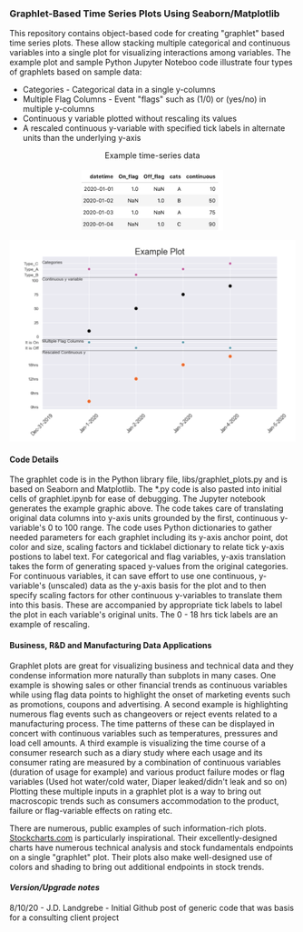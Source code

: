 ### Graphlet-Based Time Series Plots Using Seaborn/Matplotlib

This repository contains object-based code for creating "graphlet" based time series plots. These allow stacking multiple categorical and continuous variables into a single plot for visualizing interactions among variables. The example plot and sample Python Jupyter Noteboo code illustrate four types of graphlets based on sample data:
* Categories - Categorical data in a single y-columns
* Multiple Flag Columns - Event "flags" such as (1/0) or (yes/no) in multiple y-columns
* Continuous y variable plotted without rescaling its values
* A rescaled continuous y-variable with specified tick labels in alternate units than the underlying y-axis

<p style="text-align: center;"> Example time-series data
<br/><br/><img src=Assets/Sample_Data.png alt="Sample Data" width=250></p>

<p style="text-align: center;"> <img src=Assets/Plot_example.png alt="Example Graphlet-based Plot" width=800><br/></p>


#### Code Details
The graphlet code is in the Python library file, libs/graphlet_plots.py and is based on Seaborn and Matplotlib. The *.py code is also pasted into initial cells of graphlet.ipynb for ease of debugging. The Jupyter notebook generates the example graphic above. The code takes care of translating original data columns into y-axis units grounded by the first, continuous y-variable's 0 to 100 range. The code uses Python dictionaries to gather needed parameters for each graphlet including its y-axis anchor point, dot color and size, scaling factors and ticklabel dictionary to relate tick y-axis postions to label text. For categorical and flag variables, y-axis translation takes the form of generating spaced y-values from the original categories. For continuous variables, it can save effort to use one continuous, y-variable's (unscaled) data as the y-axis basis for the plot and to then specify scaling factors for other continuous y-variables to translate them into this basis.  These are accompanied by appropriate tick labels to label the plot in each variable's original units. The 0 - 18 hrs tick labels are an example of rescaling.

#### Business, R&D and Manufacturing Data Applications
Graphlet plots are great for visualizing business and technical data and they condense information more naturally than subplots in many cases. One example is showing sales or other financial trends as continuous variables while using flag data points to highlight the onset of marketing events such as promotions, coupons and advertising. A second example is highlighting numerous flag events such as changeovers or reject events related to a manufacturing process.  The time patterns of these can be displayed in concert with continuous variables such as temperatures, pressures and load cell amounts. A third example is visualizing the time course of a consumer research such as a diary study where each usage and its consumer rating are measured by a combination of continuous variables (duration of usage for example) and various product failure modes or flag variables (Used hot water/cold water, Diaper leaked/didn't leak and so on) Plotting these multiple inputs in a graphlet plot is a way to bring out macroscopic trends such as consumers accommodation to the product, failure or flag-variable effects on rating etc.

There are numerous, public examples of such information-rich plots. [Stockcharts.com](https://stockcharts.com/h-sc/ui?s=aapl) is particularly inspirational. Their excellently-designed charts have numerous technical analysis and stock fundamentals endpoints on a single "graphlet" plot.  Their plots also make well-designed use of colors and shading to bring out additional endpoints in stock trends.

#### *Version/Upgrade notes*
8/10/20 - J.D. Landgrebe - Initial Github post of generic code that was basis for a consulting client project
